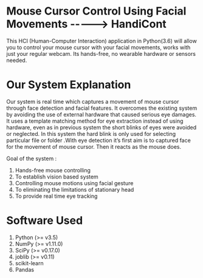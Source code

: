 # Mouse Cursor Control Using Facial Movements -----> HandiCont

This HCI (Human-Computer Interaction) application in Python(3.6) will allow you to control your mouse cursor with your facial movements, works with just your 
regular webcam. Its hands-free, no wearable hardware or sensors needed.

# Our System Explanation

Our system is real time which captures a movement of mouse cursor through face detection and facial features. It overcomes the existing system by avoiding the use 
of external hardware that caused serious eye damages. It uses a template matching method for eye extraction instead of using hardware, even as in previous system 
the short blinks of eyes were avoided or neglected. In this system the hard blink is only used for selecting particular file or folder .With eye detection it’s 
first aim is to captured face for the movement of mouse cursor. Then it reacts as the mouse does.

Goal of the system :

1. Hands-free mouse controlling
2. To establish vision based system
3. Controlling mouse motions using facial gesture
4. To eliminating the limitations of stationary head
5. To provide real time eye tracking

# Software Used
1. Python (>= v3.5)
2. NumPy (>= v1.11.0)
3. SciPy (>= v0.17.0)
4. joblib (>= v0.11)
5. scikit-learn
6. Pandas

